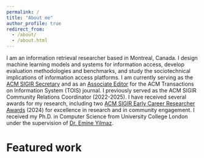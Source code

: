 ```yaml
---
permalink: /
title: "About me"
author_profile: true
redirect_from: 
  - /about/
  - /about.html
---
```


I am an information retrieval researcher based in Montreal, Canada.
I design machine learning models and systems for information access, develop evaluation methodologies and benchmarks, and study the sociotechnical implications of information access platforms.
I am currently serving as the [ACM SIGIR Secretary](https://sigir.org/general-information/officers-and-volunteers) and as an [Associate Editor](https://dl.acm.org/journal/tois/editorial-board) for the ACM Transactions on Information System (TOIS) journal.
I previously served as the ACM SIGIR Community Relations Coordinator (2022-2025).
I have received several awards for my research, including two [ACM SIGIR Early Career Researcher Awards](https://sigir.org/awards/sigir-ecr-awards/) (2024) for excellence in research and in community engagement.
I received my Ph.D. in Computer Science from University College London under the supervision of [Dr. Emine Yilmaz](https://sites.google.com/site/emineyilmaz/).

Featured work
======

